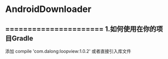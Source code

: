 # AndroidDownloader
======================
1.如何使用在你的项目Gradle 
----------------------
添加 compile 'com.dalong:loopview:1.0.2'
或者直接引入库文件
